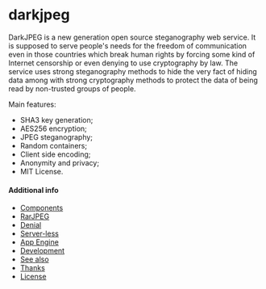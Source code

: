 darkjpeg
========

DarkJPEG is a new generation open source steganography web service. It is supposed to serve people's needs for the freedom of communication even in those countries which break human rights by forcing some kind of Internet censorship or even denying to use cryptography by law. The service uses strong steganography methods to hide the very fact of hiding data among with strong cryptography methods to protect the data of being read by non-trusted groups of people.


Main features:
- SHA3 key generation;
- AES256 encryption;
- JPEG steganography;
- Random containers;
- Client side encoding;
- Anonymity and privacy;
- MIT License.

#### Additional info


- [Components](https://github.com/CybernetiX-S3C/darkjpeg-stego/blob/master/NOTES.md#components)
- [RarJPEG](https://github.com/CybernetiX-S3C/darkjpeg-stego/blob/master/NOTES.md#rarjpeg-support)
- [Denial](https://github.com/CybernetiX-S3C/darkjpeg-stego/blob/master/NOTES.md#deniable-encryption)
- [Server-less](https://github.com/CybernetiX-S3C/darkjpeg-stego/blob/master/NOTES.md#server-less)
- [App Engine](https://github.com/CybernetiX-S3C/darkjpeg-stego/blob/master/NOTES.md#app-engine-support)
- [Development](https://github.com/CybernetiX-S3C/darkjpeg-stego/blob/master/NOTES.md#developers-guide)
- [See also](https://github.com/CybernetiX-S3C/darkjpeg-stego/blob/master/NOTES.md#see-also)
- [Thanks](https://github.com/CybernetiX-S3C/darkjpeg-stego/blob/master/NOTES.md#thanks-to)
- [License](https://github.com/CybernetiX-S3C/darkjpeg-stego/blob/master/NOTES.md#license)
